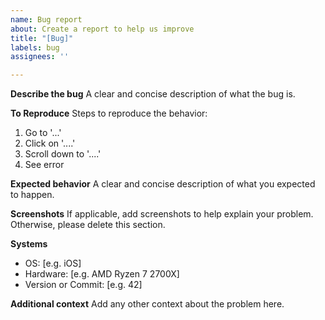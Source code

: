 ```yaml
---
name: Bug report
about: Create a report to help us improve
title: "[Bug]"
labels: bug
assignees: ''

---
```


**Describe the bug**
A clear and concise description of what the bug is.

**To Reproduce**
Steps to reproduce the behavior:
1. Go to '...'
2. Click on '....'
3. Scroll down to '....'
4. See error

**Expected behavior**
A clear and concise description of what you expected to happen.

**Screenshots**
If applicable, add screenshots to help explain your problem. Otherwise, please delete this section.

**Systems**
 - OS: [e.g. iOS]
 - Hardware: [e.g. AMD Ryzen 7 2700X]
 - Version or Commit: [e.g. 42]

**Additional context**
Add any other context about the problem here.
